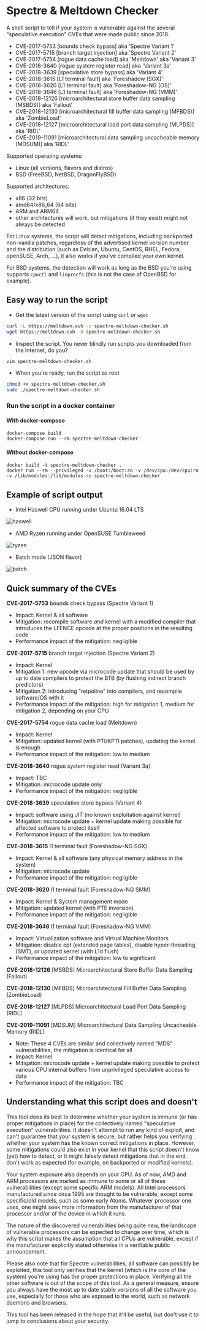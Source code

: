 Spectre & Meltdown Checker
==========================

A shell script to tell if your system is vulnerable against the several "speculative execution" CVEs that were made public since 2018.
- CVE-2017-5753 [bounds check bypass] aka 'Spectre Variant 1'
- CVE-2017-5715 [branch target injection] aka 'Spectre Variant 2'
- CVE-2017-5754 [rogue data cache load] aka 'Meltdown' aka 'Variant 3'
- CVE-2018-3640 [rogue system register read] aka 'Variant 3a'
- CVE-2018-3639 [speculative store bypass] aka 'Variant 4'
- CVE-2018-3615 [L1 terminal fault] aka 'Foreshadow (SGX)'
- CVE-2018-3620 [L1 terminal fault] aka 'Foreshadow-NG (OS)'
- CVE-2018-3646 [L1 terminal fault] aka 'Foreshadow-NG (VMM)'
- CVE-2018-12126 [microarchitectural store buffer data sampling (MSBDS)] aka 'Fallout'
- CVE-2018-12130 [microarchitectural fill buffer data sampling (MFBDS)] aka 'ZombieLoad'
- CVE-2018-12127 [microarchitectural load port data sampling (MLPDS)] aka 'RIDL'
- CVE-2019-11091 [microarchitectural data sampling uncacheable memory (MDSUM)] aka 'RIDL'

Supported operating systems:
- Linux (all versions, flavors and distros)
- BSD (FreeBSD, NetBSD, DragonFlyBSD)

Supported architectures:
- x86 (32 bits)
- amd64/x86_64 (64 bits)
- ARM and ARM64
- other architectures will work, but mitigations (if they exist) might not always be detected

For Linux systems, the script will detect mitigations, including backported non-vanilla patches, regardless of the advertised kernel version number and the distribution (such as Debian, Ubuntu, CentOS, RHEL, Fedora, openSUSE, Arch, ...), it also works if you've compiled your own kernel.

For BSD systems, the detection will work as long as the BSD you're using supports `cpuctl` and `linprocfs` (this is not the case of OpenBSD for example).

## Easy way to run the script

- Get the latest version of the script using `curl` *or* `wget`

```bash
curl -L https://meltdown.ovh -o spectre-meltdown-checker.sh
wget https://meltdown.ovh -O spectre-meltdown-checker.sh
```

- Inspect the script. You never blindly run scripts you downloaded from the Internet, do you?

```bash
vim spectre-meltdown-checker.sh
```

- When you're ready, run the script as root

```bash
chmod +x spectre-meltdown-checker.sh
sudo ./spectre-meltdown-checker.sh
```

### Run the script in a docker container

#### With docker-compose

```shell
docker-compose build
docker-compose run --rm spectre-meltdown-checker
```

#### Without docker-compose

```shell
docker build -t spectre-meltdown-checker .
docker run --rm --privileged -v /boot:/boot:ro -v /dev/cpu:/dev/cpu:ro -v /lib/modules:/lib/modules:ro spectre-meltdown-checker
```

## Example of script output

- Intel Haswell CPU running under Ubuntu 16.04 LTS

![haswell](https://framapic.org/1kWmNwE6ll0p/ayTRX9JRlHJ7.png)

- AMD Ryzen running under OpenSUSE Tumbleweed

![ryzen](https://framapic.org/TkWbuh421YQR/6MAGUP3lL6Ne.png)

- Batch mode (JSON flavor)

![batch](https://framapic.org/HEcWFPrLewbs/om1LdufspWTJ.png)

## Quick summary of the CVEs

**CVE-2017-5753** bounds check bypass (Spectre Variant 1)

   - Impact: Kernel & all software
   - Mitigation: recompile software *and* kernel with a modified compiler that introduces the LFENCE opcode at the proper positions in the resulting code
   - Performance impact of the mitigation: negligible

**CVE-2017-5715** branch target injection (Spectre Variant 2)

   - Impact: Kernel
   - Mitigation 1: new opcode via microcode update that should be used by up to date compilers to protect the BTB (by flushing indirect branch predictors)
   - Mitigation 2: introducing "retpoline" into compilers, and recompile software/OS with it
   - Performance impact of the mitigation: high for mitigation 1, medium for mitigation 2, depending on your CPU

**CVE-2017-5754** rogue data cache load (Meltdown)

   - Impact: Kernel
   - Mitigation: updated kernel (with PTI/KPTI patches), updating the kernel is enough
   - Performance impact of the mitigation: low to medium

**CVE-2018-3640** rogue system register read (Variant 3a)

   - Impact: TBC
   - Mitigation: microcode update only
   - Performance impact of the mitigation: negligible

**CVE-2018-3639** speculative store bypass (Variant 4)

   - Impact: software using JIT (no known exploitation against kernel)
   - Mitigation: microcode update + kernel update making possible for affected software to protect itself
   - Performance impact of the mitigation: low to medium

**CVE-2018-3615** l1 terminal fault (Foreshadow-NG SGX)

   - Impact: Kernel & all software (any physical memory address in the system)
   - Mitigation: microcode update
   - Performance impact of the mitigation: negligible

**CVE-2018-3620** l1 terminal fault (Foreshadow-NG SMM)

   - Impact: Kernel & System management mode
   - Mitigation: updated kernel (with PTE inversion)
   - Performance impact of the mitigation: negligible

**CVE-2018-3646** l1 terminal fault (Foreshadow-NG VMM)

   - Impact: Virtualization software and Virtual Machine Monitors
   - Mitigation: disable ept (extended page tables), disable hyper-threading (SMT), or updated kernel (with L1d flush)
   - Performance impact of the mitigation: low to significant

**CVE-2018-12126** [MSBDS] Microarchitectural Store Buffer Data Sampling (Fallout)

**CVE-2018-12130** [MFBDS] Microarchitectural Fill Buffer Data Sampling (ZombieLoad)

**CVE-2018-12127** [MLPDS] Microarchitectural Load Port Data Sampling (RIDL)

**CVE-2019-11091** [MDSUM] Microarchitectural Data Sampling Uncacheable Memory (RIDL)

   - Note: These 4 CVEs are similar and collectively named "MDS" vulnerabilities, the mitigation is identical for all
   - Impact: Kernel
   - Mitigation: microcode update + kernel update making possible to protect various CPU internal buffers from unprivileged speculative access to data
   - Performance impact of the mitigation: TBC

## Understanding what this script does and doesn't

This tool does its best to determine whether your system is immune (or has proper mitigations in place) for the collectively named "speculative execution" vulnerabilities. It doesn't attempt to run any kind of exploit, and can't guarantee that your system is secure, but rather helps you verifying whether your system has the known correct mitigations in place.
However, some mitigations could also exist in your kernel that this script doesn't know (yet) how to detect, or it might falsely detect mitigations that in the end don't work as expected (for example, on backported or modified kernels).

Your system exposure also depends on your CPU. As of now, AMD and ARM processors are marked as immune to some or all of these vulnerabilities (except some specific ARM models). All Intel processors manufactured since circa 1995 are thought to be vulnerable, except some specific/old models, such as some early Atoms. Whatever processor one uses, one might seek more information from the manufacturer of that processor and/or of the device in which it runs.

The nature of the discovered vulnerabilities being quite new, the landscape of vulnerable processors can be expected to change over time, which is why this script makes the assumption that all CPUs are vulnerable, except if the manufacturer explicitly stated otherwise in a verifiable public announcement.

Please also note that for Spectre vulnerabilities, all software can possibly be exploited, this tool only verifies that the kernel (which is the core of the system) you're using has the proper protections in place. Verifying all the other software is out of the scope of this tool. As a general measure, ensure you always have the most up to date stable versions of all the software you use, especially for those who are exposed to the world, such as network daemons and browsers.

This tool has been released in the hope that it'll be useful, but don't use it to jump to conclusions about your security.
